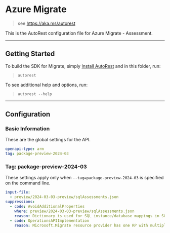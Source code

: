 # Azure Migrate

> see https://aka.ms/autorest

This is the AutoRest configuration file for Azure Migrate - Assessment.

---

## Getting Started

To build the SDK for Migrate, simply [Install AutoRest](https://aka.ms/autorest/install) and in this folder, run:

> `autorest`

To see additional help and options, run:

> `autorest --help`

---

## Configuration

### Basic Information

These are the global settings for the API.

``` yaml
openapi-type: arm
tag: package-preview-2024-03
```

### Tag: package-preview-2024-03

These settings apply only when `--tag=package-preview-2024-03` is specified on the command line.

```yaml $(tag) == 'package-preview-2024-03'
input-file:
  - preview/2024-03-03-preview/sqlAssessments.json
suppressions:
  - code: AvoidAdditionalProperties
    where: preview/2024-03-03-preview/sqlAssessments.json
    reason: Dictionary is used for SQL instance/database mappings in SQL assessments.
  - code: OperationsAPIImplementation
    reason: Microsoft.Migrate resource provider has one RP with multiple SDKs. Operations API is centrally implemented at the AssessmentProjects level and intentionally excluded from individual service specifications to avoid duplication across multiple SDK instances.
```
